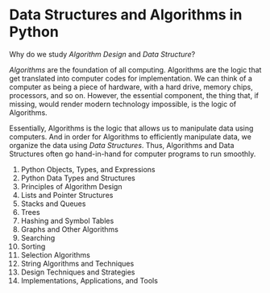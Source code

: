 # Data Structures and Algorithms in Python

Why do we study *Algorithm Design* and *Data Structure*? 

*Algorithms* are the foundation of all computing. Algorithms are the logic that get translated into computer codes for implementation. We can think of a computer as being a piece of hardware, with a hard drive, memory chips, processors, and so on. However, the essential component, the thing that, if missing, would render modern technology impossible, is the logic of Algorithms. 

Essentially, Algorithms is the logic that allows us to manipulate data using computers. And in order for Algorithms to efficiently manipulate data, we organize the data using *Data Structures*. Thus, Algorithms and Data Structures often go hand-in-hand for computer programs to run smoothly.

1. Python Objects, Types, and Expressions
1. Python Data Types and Structures
1. Principles of Algorithm Design
1. Lists and Pointer Structures
1. Stacks and Queues
1. Trees
1. Hashing and Symbol Tables
1. Graphs and Other Algorithms
1. Searching
1. Sorting
1. Selection Algorithms
1. String Algorithms and Techniques
1. Design Techniques and Strategies
1. Implementations, Applications, and Tools
